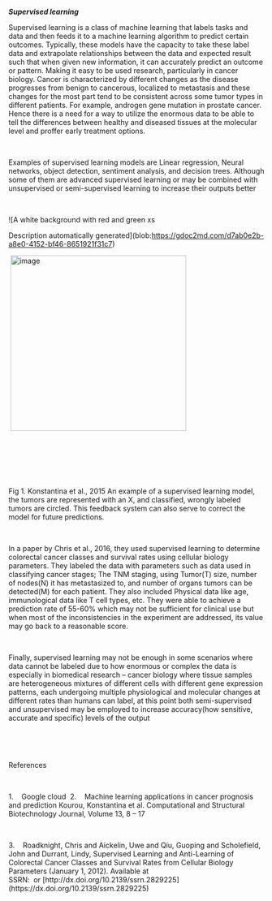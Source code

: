 **_Supervised learning_**

Supervised learning is a class of machine learning that labels tasks and data and then feeds it to a machine learning algorithm to predict certain outcomes. Typically, these models have the capacity to take these label data and extrapolate relationships between the data and expected result such that when given new information, it can accurately predict an outcome or pattern. Making it easy to be used research, particularly in cancer biology. Cancer is characterized by different changes as the disease progresses from benign to cancerous, localized to metastasis and these changes for the most part tend to be consistent across some tumor types in different patients. For example, androgen gene mutation in prostate cancer. Hence there is a need for a way to utilize the enormous data to be able to tell the differences between healthy and diseased tissues at the molecular level and proffer early treatment options.

 

Examples of supervised learning models are Linear regression, Neural networks, object detection, sentiment analysis, and decision trees. Although some of them are advanced supervised learning or may be combined with unsupervised or semi-supervised learning to increase their outputs better

 

![A white background with red and green xs

Description automatically generated](blob:https://gdoc2md.com/d7ab0e2b-a8e0-4152-bf46-8651921f31c7)

 <img width="346" alt="image" src="https://github.com/user-attachments/assets/18d72030-ab99-4537-9a86-17dd262a383c">


 

 

 


Fig 1. Konstantina et al., 2015 An example of a supervised learning model, the tumors are represented with an X, and classified, wrongly labeled tumors are circled. This feedback system can also serve to correct the model for future predictions. 

 

In a paper by Chris et al., 2016, they used supervised learning to determine colorectal cancer classes and survival rates using cellular biology parameters. They labeled the data with parameters such as data used in classifying cancer stages; The TNM staging, using Tumor(T) size, number of nodes(N) it has metastasized to, and number of organs tumors can be detected(M) for each patient. They also included Physical data like age, immunological data like T cell types, etc. They were able to achieve a prediction rate of 55-60% which may not be sufficient for clinical use but when most of the inconsistencies in the experiment are addressed, its value may go back to a reasonable score.

 

Finally, supervised learning may not be enough in some scenarios where data cannot be labeled due to how enormous or complex the data is especially in biomedical research – cancer biology where tissue samples are heterogeneous mixtures of different cells with different gene expression patterns, each undergoing multiple physiological and molecular changes at different rates than humans can label, at this point both semi-supervised and unsupervised may be employed to increase accuracy(how sensitive, accurate and specific) levels of the output 

 

 

References

 

<!--[if !supportLists]-->1.    <!--[endif]-->Google cloud <https://cloud.google.com/discover/what-is-supervised-learning?hl=en#>

<!--[if !supportLists]-->2.    <!--[endif]-->Machine learning applications in cancer prognosis and prediction Kourou, Konstantina et al. Computational and Structural Biotechnology Journal, Volume 13, 8 – 17

 

<!--[if !supportLists]-->3.    <!--[endif]-->Roadknight, Chris and Aickelin, Uwe and Qiu, Guoping and Scholefield, John and Durrant, Lindy, Supervised Learning and Anti-Learning of Colorectal Cancer Classes and Survival Rates from Cellular Biology Parameters (January 1, 2012). Available at SSRN: <https://ssrn.com/abstract=2829225> or [http://dx.doi.org/10.2139/ssrn.2829225](https://dx.doi.org/10.2139/ssrn.2829225)

 

 

 

 
